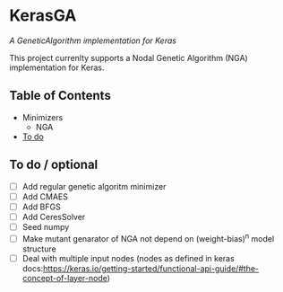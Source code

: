 # KerasGA

*A GeneticAlgorithm implementation for Keras*

This project currenlty supports a Nodal Genetic Algorithm (NGA) implementation for Keras.

## Table of Contents
 * Minimizers
    * NGA
 * [To do](#todo)

## To do / optional
- [ ] Add regular genetic algoritm minimizer
- [ ] Add CMAES
- [ ] Add BFGS
- [ ] Add CeresSolver
- [ ] Seed numpy
- [ ] Make mutant genarator of NGA not depend on (weight-bias)<sup>n</sup> model structure 
- [ ] Deal with multiple input nodes (nodes as defined in keras docs:https://keras.io/getting-started/functional-api-guide/#the-concept-of-layer-node)
